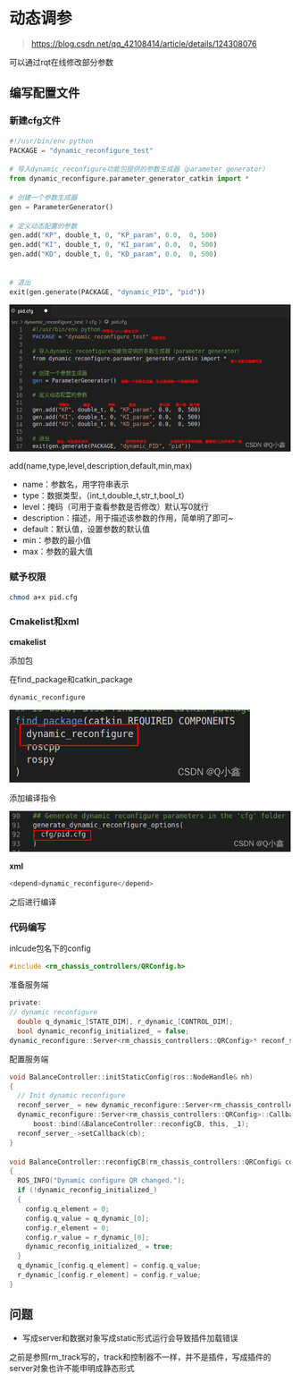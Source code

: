 # 动态调参

> https://blog.csdn.net/qq_42108414/article/details/124308076

可以通过rqt在线修改部分参数



## 编写配置文件

### 新建cfg文件

```python
#!/usr/bin/env python
PACKAGE = "dynamic_reconfigure_test"

# 导入dynamic_reconfigure功能包提供的参数生成器（parameter generator）
from dynamic_reconfigure.parameter_generator_catkin import *

# 创建一个参数生成器
gen = ParameterGenerator()

# 定义动态配置的参数
gen.add("KP", double_t, 0, "KP_param", 0.0,  0, 500)
gen.add("KI", double_t, 0, "KI_param", 0.0,  0, 500)
gen.add("KD", double_t, 0, "KD_param", 0.0,  0, 500)


# 退出
exit(gen.generate(PACKAGE, "dynamic_PID", "pid"))
```

![img](./images/%E5%8A%A8%E6%80%81%E8%B0%83%E5%8F%82/watermark,type_d3F5LXplbmhlaQ,shadow_50,text_Q1NETiBAUeWwj-mRqw==,size_20,color_FFFFFF,t_70,g_se,x_16.png)

 add(name,type,level,description,default,min,max)

- name：参数名，用字符串表示
- type：数据类型，（int_t,double_t,str_t,bool_t）
- level：掩码（可用于查看参数是否修改）默认写0就行
- description：描述，用于描述该参数的作用，简单明了即可~
- default：默认值，设置参数的默认值
- min：参数的最小值
- max：参数的最大值



### 赋予权限

```bash
chmod a+x pid.cfg 
```



### Cmakelist和xml

**cmakelist**

添加包

在find_package和catkin_package

```c 
dynamic_reconfigure
```

![img](./images/%E5%8A%A8%E6%80%81%E8%B0%83%E5%8F%82/watermark,type_d3F5LXplbmhlaQ,shadow_50,text_Q1NETiBAUeWwj-mRqw==,size_18,color_FFFFFF,t_70,g_se,x_16.png)

添加编译指令

![img](./images/%E5%8A%A8%E6%80%81%E8%B0%83%E5%8F%82/watermark,type_d3F5LXplbmhlaQ,shadow_50,text_Q1NETiBAUeWwj-mRqw==,size_20,color_FFFFFF,t_70,g_se,x_16-16772267818523.png)



**xml**

```c
<depend>dynamic_reconfigure</depend>
```

之后进行编译



### 代码编写

inlcude包名下的config

```c
#include <rm_chassis_controllers/QRConfig.h>
```



准备服务端

```c
private:
// dynamic reconfigure
  double q_dynamic_[STATE_DIM], r_dynamic_[CONTROL_DIM];
  bool dynamic_reconfig_initialized_ = false;
dynamic_reconfigure::Server<rm_chassis_controllers::QRConfig>* reconf_server_;
```



配置服务端

```c
void BalanceController::initStaticConfig(ros::NodeHandle& nh)
{
  // Init dynamic reconfigure
  reconf_server_ = new dynamic_reconfigure::Server<rm_chassis_controllers::QRConfig>(ros::NodeHandle("~/qr"));
  dynamic_reconfigure::Server<rm_chassis_controllers::QRConfig>::CallbackType cb =
      boost::bind(&BalanceController::reconfigCB, this, _1);
  reconf_server_->setCallback(cb);
}

void BalanceController::reconfigCB(rm_chassis_controllers::QRConfig& config)
{
  ROS_INFO("Dynamic configure QR changed.");
  if (!dynamic_reconfig_initialized_)
  {
    config.q_element = 0;
    config.q_value = q_dynamic_[0];
    config.r_element = 0;
    config.r_value = r_dynamic_[0];
    dynamic_reconfig_initialized_ = true;
  }
  q_dynamic_[config.q_element] = config.q_value;
  r_dynamic_[config.r_element] = config.r_value;
}
```





## 问题

- 写成server和数据对象写成static形式运行会导致插件加载错误

之前是参照rm_track写的，track和控制器不一样，并不是插件，写成插件的server对象也许不能申明成静态形式
